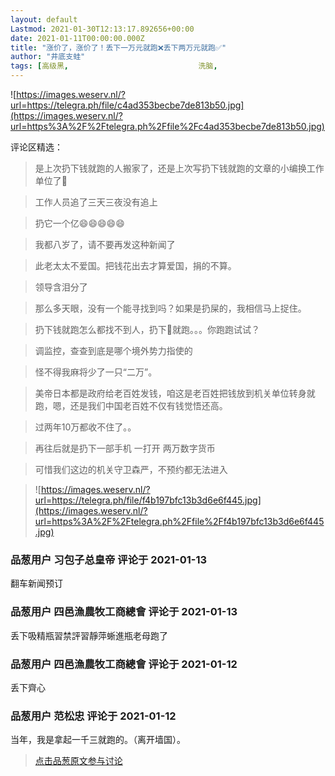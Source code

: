 ```yaml
---
layout: default
Lastmod: 2021-01-30T12:13:17.892656+00:00
date: 2021-01-11T00:00:00.000Z
title: "涨价了，涨价了！丢下一万元就跑❌丢下两万元就跑✅"
author: "井底支蛙"
tags: [高级黑,								洗脑,								低级红,								翻车新闻,								武汉肺炎,								大内宣]
---
```


![https://images.weserv.nl/?url=https://telegra.ph/file/c4ad353becbe7de813b50.jpg](https://images.weserv.nl/?url=https%3A%2F%2Ftelegra.ph%2Ffile%2Fc4ad353becbe7de813b50.jpg)  
  
评论区精选：  

> 是上次扔下钱就跑的人搬家了，还是上次写扔下钱就跑的文章的小编换工作单位了🤔

  

> 工作人员追了三天三夜没有追上

  

> 扔它一个亿😄😄😄😄😄

  

> 我都八岁了，请不要再发这种新闻了

  

> 此老太太不爱国。把钱花出去才算爱国，捐的不算。

  

> 领导含泪分了

  

> 那么多天眼，没有一个能寻找到吗？如果是扔屎的，我相信马上捉住。

  

> 扔下钱就跑怎么都找不到人，扔下💩就跑。。。你跑跑试试？

  

> 调监控，查查到底是哪个境外势力指使的

  

> 怪不得我麻将少了一只“二万”。

  

> 美帝日本都是政府给老百姓发钱，咱这是老百姓把钱放到机关单位转身就跑，嗯，还是我们中国老百姓不仅有钱觉悟还高。

  

> 过两年10万都收不住了。。

  

> 再往后就是扔下一部手机 一打开 两万数字货币

  

> 可惜我们这边的机关守卫森严，不预约都无法进入

  

> ![https://images.weserv.nl/?url=https://telegra.ph/file/f4b197bfc13b3d6e6f445.jpg](https://images.weserv.nl/?url=https%3A%2F%2Ftelegra.ph%2Ffile%2Ff4b197bfc13b3d6e6f445.jpg)

            
### 品葱用户 **习包子总皇帝** 评论于 2021-01-13
        
翻车新闻预订
        


            
### 品葱用户 **四邑漁農牧工商總會** 评论于 2021-01-13
        
丢下吸精瓶習禁評習靜萍蜥進瓶老母跑了
        


            
### 品葱用户 **四邑漁農牧工商總會** 评论于 2021-01-12
        
丢下齊心
        


            
### 品葱用户 **范松忠** 评论于 2021-01-12
        
当年，我是拿起一千三就跑的。（离开墙国）。
        






> [点击品葱原文参与讨论](https://pincong.rocks/article/28446)

